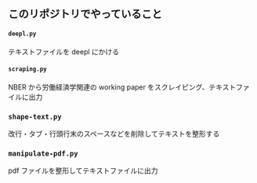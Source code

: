 ## このリポジトリでやっていること

#### `deepl.py`

テキストファイルを deepl にかける

#### `scraping.py`

NBER から労働経済学関連の working paper をスクレイピング、テキストファイルに出力

### `shape-text.py`

改行・タブ・行頭行末のスペースなどを削除してテキストを整形する

### `manipulate-pdf.py`

pdf ファイルを整形してテキストファイルに出力
